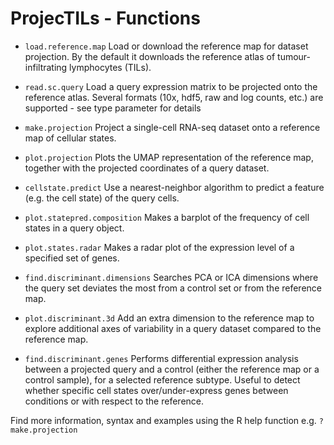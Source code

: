 # ProjecTILs - Functions

* `load.reference.map`   Load or download the reference map for dataset projection. By the default it downloads the reference atlas of tumour-infiltrating lymphocytes (TILs).

* `read.sc.query`   Load a query expression matrix to be projected onto the reference atlas. Several formats (10x, hdf5, raw and log counts, etc.) are supported - see type parameter for details 

* `make.projection`   Project a single-cell RNA-seq dataset onto a reference map of cellular states.

* `plot.projection`   Plots the UMAP representation of the reference map, together with the projected coordinates of a query dataset.

* `cellstate.predict`   Use a nearest-neighbor algorithm to predict a feature (e.g. the cell state) of the query cells.

* `plot.statepred.composition`   Makes a barplot of the frequency of cell states in a query object.

* `plot.states.radar`   Makes a radar plot of the expression level of a specified set of genes.

* `find.discriminant.dimensions`   Searches PCA or ICA dimensions where the query set deviates the most from a control set or from the reference map.

* `plot.discriminant.3d`   Add an extra dimension to the reference map  to explore additional axes of variability in a query dataset compared to the reference map.

* `find.discriminant.genes` Performs differential expression analysis between a projected query and a control (either the reference map or a control sample), for
a selected reference subtype. Useful to detect whether specific cell states over/under-express genes between conditions or with respect to the reference.


Find more information, syntax and examples using the R help function e.g. `?make.projection`

